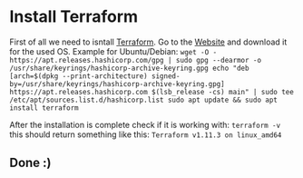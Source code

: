 # Install Terraform

First of all we need to isntall [Terraform](https://developer.hashicorp.com/terraform/install).
Go to the [Website](https://developer.hashicorp.com/terraform/install) and download it for the used OS.
Example for Ubuntu/Debian:
`wget -O - https://apt.releases.hashicorp.com/gpg | sudo gpg --dearmor -o /usr/share/keyrings/hashicorp-archive-keyring.gpg
echo "deb [arch=$(dpkg --print-architecture) signed-by=/usr/share/keyrings/hashicorp-archive-keyring.gpg] https://apt.releases.hashicorp.com $(lsb_release -cs) main" | sudo tee /etc/apt/sources.list.d/hashicorp.list
sudo apt update && sudo apt install terraform`

After the installation is complete check if it is working with:
`terraform -v`
this should return something like this:
`Terraform v1.11.3 on linux_amd64`

## Done :)